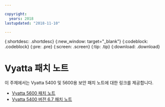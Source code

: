 ```yaml
---

copyright:
  years: 2018
lastupdated: "2018-11-10"

---
```


{:shortdesc: .shortdesc}
{:new_window: target="_blank"}
{:codeblock: .codeblock}
{:pre: .pre}
{:screen: .screen}
{:tip: .tip}
{:download: .download}


# Vyatta 패치 노트

이 주제에서는 Vyatta 5400 및 5600용 보안 패치 노트에 대한 링크를 제공합니다.

* [Vyatta 5600 패치 노트](vyatta-5600-security-fixes.html)
* [Vyatta 5400 버전 6.7 패치 노트](Vyatta-5400-Security-Fixes.html)
